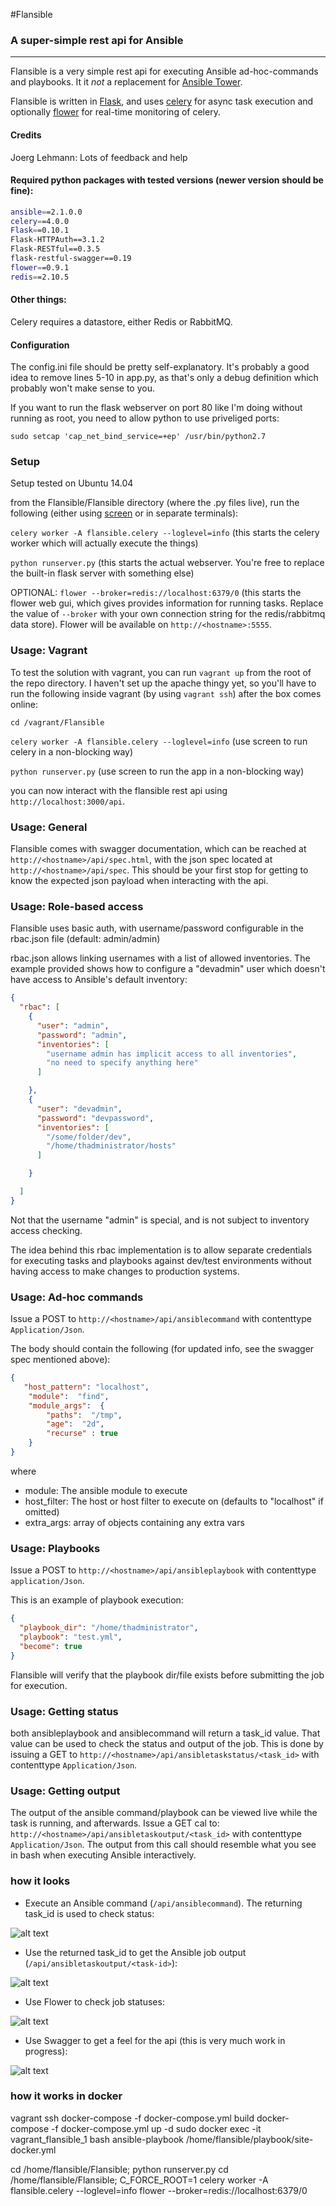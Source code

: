 #Flansible
### A super-simple rest api for Ansible

---

Flansible is a very simple rest api for executing Ansible ad-hoc-commands and playbooks. It it _not_ a replacement for [Ansible Tower](https://www.ansible.com/tower).

Flansible is written in [Flask](http://flask.pocoo.org/), and uses [celery](http://www.celeryproject.org/) for async task execution and optionally [flower](http://flower.readthedocs.io/en/latest/features.html) for real-time monitoring of celery.

#### Credits
Joerg Lehmann: Lots of feedback and help

#### Required python packages with tested versions (newer version should be fine):
```bash
ansible==2.1.0.0
celery==4.0.0
Flask==0.10.1
Flask-HTTPAuth==3.1.2
Flask-RESTful==0.3.5
flask-restful-swagger==0.19
flower==0.9.1
redis==2.10.5
```

#### Other things:
Celery requires a datastore, either Redis or RabbitMQ.

#### Configuration
The config.ini file should be pretty self-explanatory. It's probably a good idea to remove lines 5-10 in app.py, as that's only a debug definition which probably won't make sense to you.

If you want to run the flask webserver on port 80 like I'm doing without running as root, you need to allow python to use priveliged ports:

`sudo setcap 'cap_net_bind_service=+ep' /usr/bin/python2.7`

### Setup
Setup tested on Ubuntu 14.04

from the Flansible/Flansible directory (where the .py files live), run the following (either using [screen](http://aperiodic.net/screen/start) or in separate terminals):

`celery worker -A flansible.celery --loglevel=info` (this starts the celery worker which will actually execute the things)

`python runserver.py` (this starts the actual webserver. You're free to replace the built-in flask server with something else)

OPTIONAL: `flower --broker=redis://localhost:6379/0` (this starts the flower web gui, which gives provides information for running tasks. Replace the value of `--broker` with your own connection string for the redis/rabbitmq data store). Flower will be available on `http://<hostname>:5555`.

### Usage: Vagrant
To test the solution with vagrant, you can run `vagrant up` from the root of the repo directory. I haven't set up the apache thingy yet, so you'll have to run the following inside vagrant (by using `vagrant ssh`) after the box comes online:

`cd /vagrant/Flansible`

`celery worker -A flansible.celery --loglevel=info` (use screen to run celery in a non-blocking way)

`python runserver.py` (use screen to run the app in a non-blocking way)


you can now interact with the flansible rest api using `http://localhost:3000/api`.

### Usage: General
Flansible comes with swagger documentation, which can be reached at
`http://<hostname>/api/spec.html`, with the json spec located at `http://<hostname>/api/spec`. This should be your first stop for getting to know the 
expected json payload when interacting with the api.

### Usage: Role-based access
Flansible uses basic auth, with username/password configurable in the rbac.json file (default: admin/admin)

rbac.json allows linking usernames with a list of allowed inventories. The example provided shows how to configure a "devadmin" user
which doesn't have access to Ansible's default inventory:
```json
{
  "rbac": [
    {
      "user": "admin",
      "password": "admin",
      "inventories": [
        "username admin has implicit access to all inventories",
        "no need to specify anything here"
      ]

    },
    {
      "user": "devadmin",
      "password": "devpassword",
      "inventories": [
        "/some/folder/dev",
        "/home/thadministrator/hosts"
      ]

    }

  ]
}
```
Not that the username "admin" is special, and is not subject to inventory access checking.

The idea behind this rbac implementation is to allow separate credentials for executing tasks and playbooks 
against dev/test environments without having access to make changes to production systems.

### Usage: Ad-hoc commands
Issue a POST to `http://<hostname>/api/ansiblecommand` with contenttype `Application/Json`.

The body should contain the following (for updated info, see the swagger spec mentioned above):
```json
{
   "host_pattern": "localhost", 
    "module":  "find",
    "module_args":  {                            
        "paths":  "/tmp",       
        "age":  "2d",
        "recurse" : true
    }                            
}    
```
where
* module: The ansible module to execute
* host_filter: The host or host filter to execute on (defaults to "localhost" if omitted)
* extra_args: array of objects containing any extra vars

### Usage: Playbooks
Issue a POST to `http://<hostname>/api/ansibleplaybook` with contenttype `application/Json`.

This is an example of playbook execution:

```json
{
  "playbook_dir": "/home/thadministrator",
  "playbook": "test.yml",
  "become": true
}
```

Flansible will verify that the playbook dir/file exists before submitting the job for execution.

### Usage: Getting status
both ansibleplaybook and ansiblecommand will return a task_id value. That value can be used to check the 
status and output of the job. This is done by issuing a GET to 
`http://<hostname>/api/ansibletaskstatus/<task_id>` with contenttype `Application/Json`.

### Usage: Getting output
The output of the ansible command/playbook can be viewed live while the task is running, and afterwards.
Issue a GET cal to:
`http://<hostname>/api/ansibletaskoutput/<task_id>` with contenttype `Application/Json`.
The output from this call should resemble what you see in bash when executing Ansible interactively.

### how it looks
* Execute an Ansible command (`/api/ansiblecommand`). The returning task_id is used to check status: 

![alt text](http://s33.postimg.org/eucfmo0un/2016_06_09_03_12_32_Postman.jpg "Execute the thing")

* Use the returned task_id to get the Ansible job output (`/api/ansibletaskoutput/<task-id>`):

![alt text](http://s33.postimg.org/7ir75l7wv/2016_06_09_03_13_04_Postman.jpg "Get output")

* Use Flower to check job statuses:

![alt text](http://s33.postimg.org/wnn9g4dov/2016_06_09_03_19_09_Celery_Flower.png "Get job status")

* Use Swagger to get a feel for the api (this is very much work in progress):

![alt text](http://s33.postimg.org/fq2hivpe7/2016_06_09_03_20_49_Swagger_UI.png "Swagger spec")


### how it works in docker
vagrant ssh
docker-compose  -f docker-compose.yml build
docker-compose  -f docker-compose.yml up -d
sudo docker exec -it vagrant_flansible_1 bash
ansible-playbook  /home/flansible/playbook/site-docker.yml

cd /home/flansible/Flansible; python runserver.py
cd /home/flansible/Flansible; C_FORCE_ROOT=1 celery worker -A flansible.celery --loglevel=info
flower --broker=redis://localhost:6379/0

